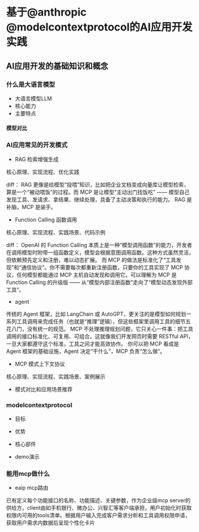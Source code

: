 # 基于@anthropic @modelcontextprotocol的AI应用开发实践

## AI应用开发的基础知识和概念

### 什么是大语言模型

- 大语言模型LLM
- 核心能力
- 主要特点

#### 模型对比

### AI应用常见的开发模式

- RAG 检索增强生成

核心原理、实现流程、优化实践

diff： RAG 更像是给模型“投喂”知识，比如把企业文档变成向量库让模型检索，算是一个“被动喂饭”的过程。而 MCP 是让模型“主动出门找饭吃” —— 模型自己发现工具、发请求、拿结果、继续处理，具备了主动决策和执行的能力。
RAG 是补脑，MCP 是装手。

- Function Calling 函数调用

核心原理、实现流程、实践场景、代码示例

diff： OpenAI 的 Function Calling 本质上是一种“模型调用函数”的能力，开发者在调用模型时附带一组函数定义，模型会根据意图调用函数。这种方式虽然灵活，但依赖预先定义和注册，难以动态扩展。
而 MCP 的做法是标准化了“工具发现”和“通信协议”。你不需要每次都重新注册函数，只要你的工具实现了 MCP 协议，任何模型都能通过 MCP 主机自动发现和调用它。可以理解为 MCP 是 Function Calling 的升级版 —— 从“模型内部注册函数”走向了“模型动态发现外部工具”。

- agent

传统的 Agent 框架，比如 LangChain 或 AutoGPT，更关注的是模型如何规划一系列工具调用来完成任务（也就是“推理”逻辑），但这些框架里调用工具的细节五花八门，没有统一的规范。
MCP 不处理推理规划问题，它只关心一件事：把工具调用的接口标准化、可复用、可组合。这就像我们开发网页时需要 RESTful API，一旦大家都遵守这个标准，工具之间才能高效协作。
你可以把 MCP 看成是 Agent 框架的基础设施，Agent 决定“干什么”，MCP 负责“怎么做”。

- MCP 模式上下文协议

核心原理、实现流程、实践场景、案例展示

- 模式对比和应用场景推荐

### modelcontextprotocol

- 目标
- 优势
- 核心部件

- demo演示

### 能用mcp做什么

- eaip mcp路由

已有定义每个功能接口的名称、功能描述、关键参数，作为企业级mcp server的供给方，client由如手机银行、微办公、兴智汇等客户端承担，用户初始化时获取权限内可用的tools清单。根据用户输入完成客户需求分析和工具调用权限申请，获取用户需求内数据后呈现个性化卡片
